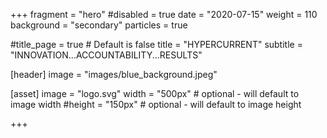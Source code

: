 +++
fragment = "hero"
#disabled = true
date = "2020-07-15"
weight = 110
background = "secondary"
particles = true

#title_page = true # Default is false
title = "HYPERCURRENT"
subtitle = "INNOVATION...ACCOUNTABILITY...RESULTS"

[header]
  image = "images/blue_background.jpeg"

[asset]
  image = "logo.svg"
  width = "500px" # optional - will default to image width
  #height = "150px" # optional - will default to image height

+++